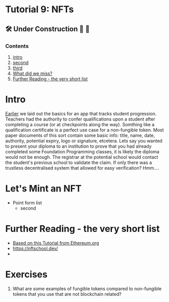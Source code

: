 # Tutorial 9: NFTs
## 🛠️ Under Construction 🚧 👷
### Contents
1. [intro](nft_1.md#intro)
1. [second](nft_1.md#second)
1. [third](nft_1.md#third)
1. [What did we miss?](nft_1.md#what-did-we-miss)
1. [Further Reading - the very short list](nft_1.md#further-reading---the-very-short-list)

# Intro
[Earlier](https://github.com/millecodex/COMP726/blob/master/tutorials/archimate.md) we laid out the basics for an app that tracks student progression. Teachers had the authority to confer qualifications upon a student after completing a course (or at checkpoints along the way). Somthing like a qualification certificate is a perfect use case for a non-fungible token. Most paper documents of this sort contain some basic info: title, name, date, authority, potential expiry, logo or signature, etcetera. Lets say you wanted to present your diploma to an institution to prove that you had already completed some Foundation Programming classes, it is likely the diploma would not be enough. The registrar at the potential school would contact the student's previous school to validate the claim. If only there was a trustless decentralised system that allowed for easy verification? Hmm....

# Let's Mint an NFT
* Point form list
  * second

# Further Reading - the very short list
* [Based on this Tutorial from Ethereum.org](https://ethereum.org/en/developers/tutorials/how-to-write-and-deploy-an-nft/)
* https://nftschool.dev/
* []()

# Exercises
1. What are some examples of fungible tokens compared to non-fungible tokens that you use that are not blockchain related?
